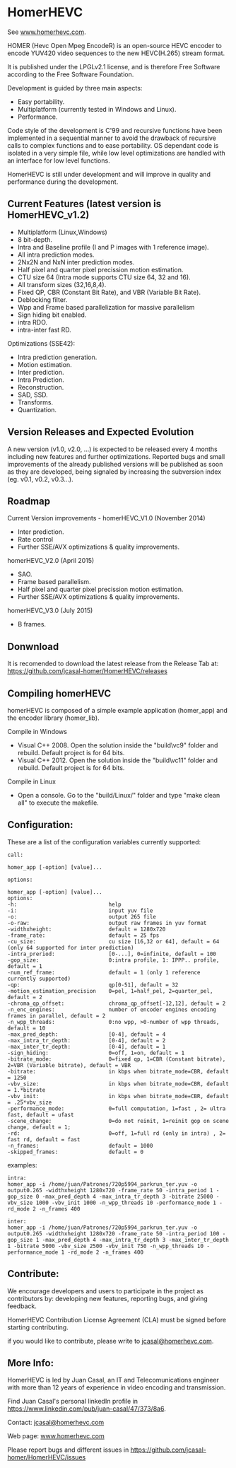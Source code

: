 HomerHEVC
=========

See www.homerhevc.com. 

HOMER (Hevc Open Mpeg EncodeR) is an open-source HEVC encoder to encode YUV420 video sequences to the new HEVC(H.265) stream format. 

It is published under the LPGLv2.1 license, and is therefore Free Software according to the Free Software Foundation.

Development is guided by three main aspects:
- Easy portability.
- Multiplatform (currently tested in Windows and Linux). 
- Performance.

Code style of the development is C'99 and recursive functions have been implemented in a sequential manner to avoid the drawback of recursive calls to complex functions and to ease portability. OS dependant code is isolated in a very simple file, while low level optimizations are handled with an interface for low level functions. 

HomerHEVC is still under development and will improve in quality and performance during the development.

Current Features (latest version is HomerHEVC_v1.2)
--------------------------------------------------------
- Multiplatform (Linux,Windows)
- 8 bit-depth.
- Intra and Baseline profile (I and P images with 1 reference image).
- All intra prediction modes.
- 2Nx2N and NxN inter prediction modes.
- Half pixel and quarter pixel precission motion estimation.
- CTU size 64 (Intra mode supports CTU size 64, 32 and 16).
- All transform sizes (32,16,8,4).
- Fixed QP, CBR (Constant Bit Rate), and VBR (Variable Bit Rate).
- Deblocking filter.
- Wpp and Frame based parallelization for massive parallelism
- Sign hiding bit enabled.
- intra RDO.
- intra-inter fast RD.

Optimizations (SSE42):
- Intra prediction generation.
- Motion estimation.
- Inter prediction.
- Intra Prediction.
- Reconstruction. 
- SAD, SSD.
- Transforms.
- Quantization.


Version Releases and Expected Evolution
----------------------------------------
A new version (v1.0, v2.0, ...) is expected to be released every 4 months including new features and further optimizations. 
Reported bugs and small improvements of the already published versions will be published as soon as they are developed, being signaled by increasing the subversion index (eg. v0.1, v0.2, v0.3...).


Roadmap
-------
Current Version improvements - homerHEVC_V1.0 (November 2014)
- Inter prediction.
- Rate control
- Further SSE/AVX optimizations & quality improvements.

homerHEVC_V2.0 (April 2015)
- SAO.
- Frame based parallelism.
- Half pixel and quarter pixel precission motion estimation.
- Further SSE/AVX optimizations & quality improvements.

homerHEVC_V3.0 (July 2015)
- B frames.

Donwnload
---------
It is recomended to download the latest release from the Release Tab at: https://github.com/jcasal-homer/HomerHEVC/releases


Compiling homerHEVC
-------------------

homerHEVC is composed of a simple example application (homer_app) and the encoder library (homer_lib).

Compile in Windows 
- Visual C++ 2008. Open the solution inside the "build\vc9\" folder and rebuild. Default project is for 64 bits.
- Visual C++ 2012. Open the solution inside the "build\vc11\" folder and rebuild. Default project is for 64 bits.

Compile in Linux
- Open a console. Go to the "build/Linux/" folder and type "make clean all" to execute the makefile.


Configuration:
--------------

These are a list of the configuration variables currently supported:

    call: 

    homer_app [-option] [value]...

    options:

	homer_app [-option] [value]...
	options:
	-h:                             help
	-i:                             input yuv file
	-o:                             output 265 file
	-o-raw:                         output raw frames in yuv format
	-widthxheight:                  default = 1280x720
	-frame_rate:                    default = 25 fps
	-cu_size:                       cu size [16,32 or 64], default = 64 (only 64 supported for inter prediction)
	-intra_preriod:                 [0-...], 0=infinite, default = 100
	-gop_size:                      0:intra profile, 1: IPPP.. profile, default = 1
	-num_ref_frame:                 default = 1 (only 1 reference currently supported)
	-qp:                            qp[0-51], default = 32
	-motion_estimation_precision    0=pel, 1=half_pel, 2=quarter_pel, default = 2
	-chroma_qp_offset:              chroma_qp_offset[-12,12], default = 2
	-n_enc_engines:                 number of encoder engines encoding frames in parallel, default = 2
	-n_wpp_threads:                 0:no wpp, >0-number of wpp threads, default = 10
	-max_pred_depth:                [0-4], default = 4
	-max_intra_tr_depth:            [0-4], default = 2
	-max_inter_tr_depth:            [0-4], default = 1
	-sign_hiding:                   0=off, 1=on, default = 1
	-bitrate_mode:                  0=fixed qp, 1=CBR (Constant bitrate), 2=VBR (Variable bitrate), default = VBR
	-bitrate:                       in kbps when bitrate_mode=CBR, default = 1250
	-vbv_size:                      in kbps when bitrate_mode=CBR, default = 1.*bitrate
	-vbv_init:                      in kbps when bitrate_mode=CBR, default = .25*vbv_size
	-performance_mode:              0=full computation, 1=fast , 2= ultra fast, default = ufast
	-scene_change:                  0=do not reinit, 1=reinit gop on scene change, default = 1;
	-rd:                            0=off, 1=full rd (only in intra) , 2= fast rd, default = fast
	-n_frames:                      default = 1000
	-skipped_frames:                default = 0

examples:

	intra:
	homer_app -i /home/juan/Patrones/720p5994_parkrun_ter.yuv -o output0.265 -widthxheight 1280x720 -frame_rate 50 -intra_period 1 -gop_size 0 -max_pred_depth 4 -max_intra_tr_depth 3 -bitrate 25000 -vbv_size 1000 -vbv_init 1000 -n_wpp_threads 10 -performance_mode 1 -rd_mode 2 -n_frames 400

	inter:
	homer_app -i /home/juan/Patrones/720p5994_parkrun_ter.yuv -o output0.265 -widthxheight 1280x720 -frame_rate 50 -intra_period 100 -gop_size 1 -max_pred_depth 4 -max_intra_tr_depth 3 -max_inter_tr_depth 1 -bitrate 5000 -vbv_size 2500 -vbv_init 750 -n_wpp_threads 10 -performance_mode 1 -rd_mode 2 -n_frames 400

Contribute:
--------------
We encourage developers and users to participate in the project as contributors by: developing new features, reporting bugs, and giving feedback.

HomerHEVC Contribution License Agreement (CLA) must be signed before starting contributing.

if you would like to contribute, please write to jcasal@homerhevc.com.


More Info:
----------
HomerHEVC is led by Juan Casal, an IT and Telecomunications engineer with more than 12 years of experience in video encoding and transmission.

Find Juan Casal's personal linkedIn profile in https://www.linkedin.com/pub/juan-casal/47/373/8a6.

Contact: jcasal@homerhevc.com

Web page: www.homerhevc.com

Please report bugs and different issues in https://github.com/jcasal-homer/HomerHEVC/issues
